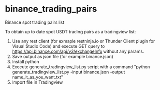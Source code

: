 # binance_trading_pairs
Binance spot trading pairs list

To obtain up to date spot USDT trading pairs as a tradingview list: 
1. Use any rest client (for exmaple restninja.io or Thunder Client plugin for Visual Studio Code) and execute GET query to https://api.binance.com/api/v3/exchangeInfo without any params.
2. Save output as json file (for example binance.json)
3. Install python
4. Execute generate_tradingview_list.py script with a command "python generate_tradingview_list.py -input binance.json -output name_it_as_you_want.txt"
5. Import file in Tradingview
